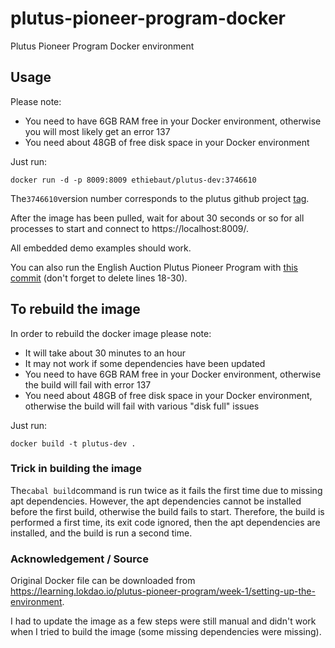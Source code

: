 # plutus-pioneer-program-docker
Plutus Pioneer Program Docker environment

## Usage
Please note:
* You need to have 6GB RAM free in your Docker environment, otherwise you will most likely get an error 137
* You need about 48GB of free disk space in your Docker environment

Just run:
```shell
docker run -d -p 8009:8009 ethiebaut/plutus-dev:3746610
```

The```3746610```version number corresponds to the plutus github project [tag](https://github.com/input-output-hk/plutus/commit/3746610).

After the image has been pulled, wait for about 30 seconds or so for all processes to start and connect to https://localhost:8009/.

All embedded demo examples should work.

You can also run the English Auction Plutus Pioneer Program with [this commit](https://github.com/input-output-hk/plutus-pioneer-program/blob/71142569d0a2732e738fe75dd002a04f995533ef/code/week01/src/Week01/EnglishAuction.hs) (don't forget to delete lines 18-30).

## To rebuild the image
In order to rebuild the docker image please note:
* It will take about 30 minutes to an hour
* It may not work if some dependencies have been updated
* You need to have 6GB RAM free in your Docker environment, otherwise the build will fail with error 137
* You need about 48GB of free disk space in your Docker environment, otherwise the build will fail with various "disk full" issues

Just run:
```shell
docker build -t plutus-dev .
```

### Trick in building the image
The``cabal build``command is run twice as it fails the first time due to missing apt dependencies.
However, the apt dependencies cannot be installed before the first build, otherwise the build fails to start.
Therefore, the build is performed a first time, its exit code ignored, then the apt dependencies are installed, and the build is run a second time.

### Acknowledgement / Source
Original Docker file can be downloaded from https://learning.lokdao.io/plutus-pioneer-program/week-1/setting-up-the-environment.

I had to update the image as a few steps were still manual and didn't work when I tried to build the image (some missing dependencies were missing).